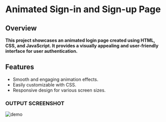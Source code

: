 # Animated Sign-in and Sign-up Page 

## Overview
**This project showcases an animated login page created using HTML, CSS, and JavaScript. It provides a visually appealing and user-friendly interface for user authentication.**

## Features
- Smooth and engaging animation effects.
- Easily customizable with CSS.
- Responsive design for various screen sizes.

### OUTPUT SCREENSHOT

![demo](https://github.com/ankitasray/Animated-Login-form/assets/109851529/53edef18-86a4-49b8-9c27-b3375a1c5dba)

